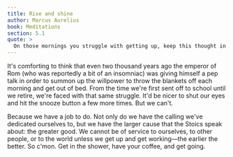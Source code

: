 ```yaml
---
title: Rise and shine
author: Marcus Aurelius
book: Meditations
section: 5.1
quote: >
  On those mornings you struggle with getting up, keep this thought in mind—I am awakening to the work of a human being. Why then am I annoyed that I am going to do what I'm made for, the very things for which I was put into this world? Or was I made for this, to snuggle under the covers and keep warm? It's so pleasurable. Were you then made for pleasure? In short, to be coddled or to exert yourself?
---
```


It's comforting to think that even two thousand years ago the emperor of Rom (who was reportedly a bit of an insomniac) was giving himself a pep talk in order to summon up the willpower to throw the blankets off each morning and get out of bed. From the time we're first sent off to school until we retire, we're faced with that same struggle. It'd be nicer to shut our eyes and hit the snooze button a few more times. But we can't.

Because we have a job to do. Not only do we have the calling we've dedicated ourselves to, but we have the larger cause that the Stoics speak about: the greater good. We cannot be of service to ourselves, to other people, or to the world unless we get up and get working—the earlier the better. So c'mon. Get in the shower, have your coffee, and get going.
